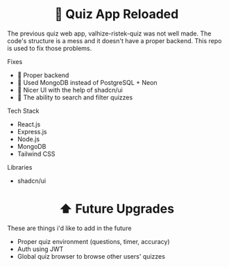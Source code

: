<h1 align=center>📝 Quiz App Reloaded</h1>

The previous quiz web app, valhize-ristek-quiz was not well made. The code's structure is a mess and it doesn't have a proper backend. This repo is used to fix those problems.

Fixes
- 🔧 Proper backend
- 🍃 Used MongoDB instead of PostgreSQL + Neon
- 📱 Nicer UI with the help of shadcn/ui
- 🔎 The ability to search and filter quizzes
  
Tech Stack
- React.js
- Express.js
- Node.js
- MongoDB
- Tailwind CSS

Libraries
- shadcn/ui

<h1 align=center>⬆️ Future Upgrades</h1>

These are things i'd like to add in the future
- Proper quiz environment (questions, timer, accuracy)
- Auth using JWT
- Global quiz browser to browse other users' quizzes

